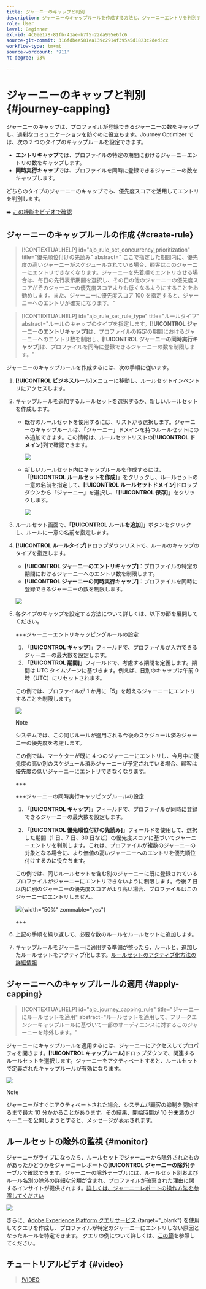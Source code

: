 ```yaml
---
title: ジャーニーのキャップと判別
description: ジャーニーのキャップルールを作成する方法と、ジャーニーエントリを判別する方法について説明します
role: User
level: Beginner
exl-id: 4c0ee178-81fb-41ae-b7f5-22da995e6fc6
source-git-commit: 316fdb4e581ea139c2914f395a5d1823c2ded3cc
workflow-type: tm+mt
source-wordcount: '911'
ht-degree: 93%

---
```


# ジャーニーのキャップと判別 {#journey-capping}

ジャーニーのキャップは、プロファイルが登録できるジャーニーの数をキャップし、過剰なコミュニケーションを防ぐのに役立ちます。Journey Optimizer では、次の 2 つのタイプのキャップルールを設定できます。

* **エントリキャップ**&#x200B;では、プロファイルの特定の期間におけるジャーニーエントリの数をキャップします。
* **同時実行キャップ**&#x200B;では、プロファイルを同時に登録できるジャーニーの数をキャップします。

どちらのタイプのジャーニーのキャップでも、優先度スコアを活用してエントリを判別します。

➡️ [この機能をビデオで確認](#video)

## ジャーニーのキャップルールの作成 {#create-rule}

>[!CONTEXTUALHELP]
>id="ajo_rule_set_concurrency_prioritization"
>title="優先順位付けの先読み"
>abstract=" ここで指定した期間内に、優先度の高いジャーニーがスケジュールされている場合、顧客はこのジャーニーにエントリできなくなります。ジャーニーを先着順でエントリさせる場合は、毎日の先行表示期間を選択し、その日の他のジャーニーの優先度スコアがそのジャーニーの優先度スコアよりも低くなるようにすることをお勧めします。また、ジャーニーに優先度スコア 100 を指定すると、ジャーニーへのエントリが確実になります。"

>[!CONTEXTUALHELP]
>id="ajo_rule_set_rule_type"
>title="ルールタイプ"
>abstract="ルールのキャップのタイプを指定します。**[!UICONTROL ジャーニーのエントリキャップ]**&#x200B;は、プロファイルの特定の期間におけるジャーニーへのエントリ数を制限し、**[!UICONTROL ジャーニーの同時実行キャップ]**&#x200B;は、プロファイルを同時に登録できるジャーニーの数を制限します。"

ジャーニーのキャップルールを作成するには、次の手順に従います。

1. **[!UICONTROL ビジネスルール]**&#x200B;メニューに移動し、ルールセットインベントリにアクセスします。

1. キャップルールを追加するルールセットを選択するか、新しいルールセットを作成します。

   * 既存のルールセットを使用するには、リストから選択します。ジャーニーのキャップルールは、「ジャーニー」ドメインを持つルールセットにのみ追加できます。この情報は、ルールセットリストの&#x200B;**[!UICONTROL ドメイン]**&#x200B;列で確認できます。

     ![](assets/journey-capping-list.png)

   * 新しいルールセット内にキャップルールを作成するには、「**[!UICONTROL ルールセットを作成]**」をクリックし、ルールセットの一意の名前を指定して、**[!UICONTROL ルールセットドメイン]**&#x200B;ドロップダウンから「ジャーニー」を選択し、「**[!UICONTROL 保存]**」をクリックします。

     ![](assets/journey-capping-rule-set.png)

1. ルールセット画面で、「**[!UICONTROL ルールを追加]**」ボタンをクリックし、ルールに一意の名前を指定します。

1. **[!UICONTROL ルールタイプ]**&#x200B;ドロップダウンリストで、ルールのキャップのタイプを指定します。

   * **[!UICONTROL ジャーニーのエントリキャップ]**：プロファイルの特定の期間におけるジャーニーへのエントリ数を制限します。
   * **[!UICONTROL ジャーニーの同時実行キャップ]**：プロファイルを同時に登録できるジャーニーの数を制限します。

   ![](assets/journey-capping-concurrency.png)

1. 各タイプのキャップを設定する方法について詳しくは、以下の節を展開してください。

   +++ジャーニーエントリキャッピングルールの設定

   1. 「**[!UICONTROL キャップ]**」フィールドで、プロファイルが入力できるジャーニーの最大数を設定します。
   1. 「**[!UICONTROL 期間]**」フィールドで、考慮する期間を定義します。期間は UTC タイムゾーンに基づきます。例えば、日別のキャップは午前 0 時（UTC）にリセットされます。

   この例では、プロファイルが 1 か月に「5」を超えるジャーニーにエントリすることを制限します。

   ![](assets/journey-capping-entry-example.png)

   >[!NOTE]
   >
   >システムでは、この同じルールが適用される今後のスケジュール済みジャーニーの優先度を考慮します。
   >
   >この例では、マーケターが既に 4 つのジャーニーにエントリし、今月中に優先度の高い別のスケジュール済みジャーニーが予定されている場合、顧客は優先度の低いジャーニーにエントリできなくなります。

   +++

   +++ジャーニーの同時実行キャッピングルールの設定 

   1. 「**[!UICONTROL キャップ]**」フィールドで、プロファイルが同時に登録できるジャーニーの最大数を設定します。

   1. 「**[!UICONTROL 優先順位付けの先読み]**」フィールドを使用して、選択した期間（1 日、7 日、30 日など）の優先度スコアに基づいてジャーニーエントリを判別します。これは、プロファイルが複数のジャーニーの対象となる場合に、より価値の高いジャーニーへのエントリを優先順位付けするのに役立ちます。

   この例では、同じルールセットを含む別のジャーニーに既に登録されているプロファイルがジャーニーにエントリできないように制限します。今後 7 日以内に別のジャーニーの優先度スコアがより高い場合、プロファイルはこのジャーニーにエントリしません。

   ![](assets/journey-capping-concurrency-example.png){width="50%" zommable="yes"}

   +++

1. 上記の手順を繰り返して、必要な数のルールをルールセットに追加します。

1. キャップルールをジャーニーに適用する準備が整ったら、ルールと、追加したルールセットをアクティブ化します。[ルールセットのアクティブ化方法の詳細情報](../conflict-prioritization/rule-sets.md#create)

## ジャーニーへのキャップルールの適用 {#apply-capping}

>[!CONTEXTUALHELP]
>id="ajo_journey_capping_rule"
>title="ジャーニーにルールセットを適用"
>abstract="ルールセットを適用して、フリークエンシーキャップルールに基づいて一部のオーディエンスに対するこのジャーニーを除外します。"

ジャーニーにキャップルールを適用するには、ジャーニーにアクセスしてプロパティを開きます。**[!UICONTROL キャップルール]**&#x200B;ドロップダウンで、関連するルールセットを選択します。ジャーニーをアクティベートすると、ルールセットで定義されたキャップルールが有効になります。

![](assets/journey-capping-apply.png)

>[!NOTE]
>
>ジャーニーがすぐにアクティベートされた場合、システムが顧客の抑制を開始するまで最大 10 分かかることがあります。その結果、開始時間が 10 分未満のジャーニーを公開しようとすると、メッセージが表示されます。

## ルールセットの除外の監視 {#monitor}

ジャーニーがライブになったら、ルールセットでジャーニーから除外されたものがあったかどうかをジャーニーレポートの&#x200B;**[!UICONTROL ジャーニーの除外]**&#x200B;テーブルで確認できます。ジャーニーの除外テーブルには、ルールセット別およびルール名別の除外の詳細な分類が含まれ、プロファイルが破棄された理由に関するインサイトが提供されます。[詳しくは、ジャーニーレポートの操作方法を参照してください](../reports/journey-global-report-cja.md)

![](assets/journey-report.png)

さらに、[Adobe Experience Platform クエリサービス ](https://experienceleague.adobe.com/docs/experience-platform/query/api/getting-started.html?lang=ja){target="_blank"} を使用してクエリを作成し、プロファイルが特定のジャーニーにエントリしない原因となったルールを特定できます。 クエリの例について詳しくは、[この節](../reports/query-examples.md#common-queries)を参照してください。

## チュートリアルビデオ {#video}

>[!VIDEO](https://video.tv.adobe.com/v/3435530?quality=12)
